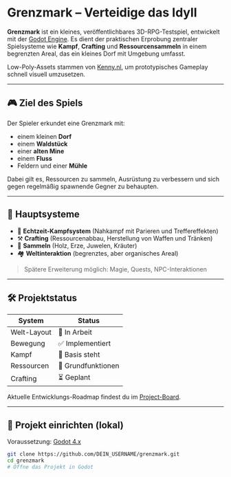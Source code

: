# Grenzmark – Verteidige das Idyll

**Grenzmark** ist ein kleines, veröffentlichbares 3D-RPG-Testspiel, entwickelt mit der [Godot Engine](https://godotengine.org/). Es dient der praktischen Erprobung zentraler Spielsysteme wie **Kampf**, **Crafting** und **Ressourcensammeln** in einem begrenzten Areal, das ein kleines Dorf mit Umgebung umfasst.

Low-Poly-Assets stammen von [Kenny.nl](https://kenney.nl/assets), um prototypisches Gameplay schnell visuell umzusetzen.

---

## 🎮 Ziel des Spiels

Der Spieler erkundet eine Grenzmark mit:
- einem kleinen **Dorf**
- einem **Waldstück**
- einer **alten Mine**
- einem **Fluss**
- Feldern und einer **Mühle**

Dabei gilt es, Ressourcen zu sammeln, Ausrüstung zu verbessern und sich gegen regelmäßig spawnende Gegner zu behaupten.

---

## 🧱 Hauptsysteme

- 🔪 **Echtzeit-Kampfsystem** (Nahkampf mit Parieren und Treffereffekten)
- ⚒️ **Crafting** (Ressourcenabbau, Herstellung von Waffen und Tränken)
- 🌿 **Sammeln** (Holz, Erze, Juwelen, Kräuter)
- 🏘️ **Weltinteraktion** (begrenztes, aber organisches Areal)

> Spätere Erweiterung möglich: Magie, Quests, NPC-Interaktionen

---

## 🛠️ Projektstatus

| System         | Status          |
|----------------|-----------------|
| Welt-Layout    | 🔄 In Arbeit     |
| Bewegung       | ✅ Implementiert |
| Kampf          | 🔄 Basis steht   |
| Ressourcen     | 🔄 Grundfunktionen |
| Crafting       | ⏳ Geplant       |

Aktuelle Entwicklungs-Roadmap findest du im [Project-Board](../../projects).

---

## 🚀 Projekt einrichten (lokal)

Voraussetzung: [Godot 4.x](https://godotengine.org/download)

```bash
git clone https://github.com/DEIN_USERNAME/grenzmark.git
cd grenzmark
# Öffne das Projekt in Godot
